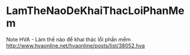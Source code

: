 # LamTheNaoDeKhaiThacLoiPhanMem
Note HVA - Làm thế nào để khai thác lỗi phần mềm
http://www.hvaonline.net/hvaonline/posts/list/38052.hva
